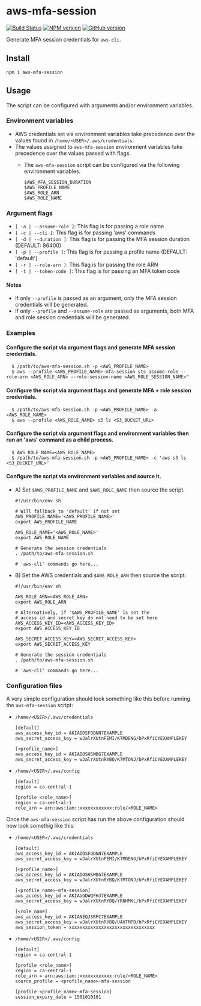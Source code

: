 # aws-mfa-session

[![Build Status](https://travis-ci.org/CoursePark/aws-mfa-session.svg?branch=master)](https://travis-ci.org/CoursePark/aws-mfa-session)
[![NPM version](https://badge.fury.io/js/aws-mfa-session.svg)](http://badge.fury.io/js/aws-mfa-session)
[![GitHub version](https://badge.fury.io/gh/CoursePark%2Faws-mfa-session.svg)](https://badge.fury.io/gh/CoursePark%2Faws-mfa-session)

Generate MFA session credentials for `aws-cli`.

## Install

    npm i aws-mfa-session

## Usage

The script can be configured with arguments and/or environment variables.

### Environment variables

- AWS credentials set via environment variables take precedence over the values found in `/home/<USER>/.aws/credentials`.
- The values assigned to `aws-mfa-session` environment variables take precedence over the values passed with flags.
  - The `aws-mfa-session` script can be configured via the following environment variables.

        $AWS_MFA_SESSION_DURATION
        $AWS_PROFILE_NAME
        $AWS_ROLE_ARN
        $AWS_ROLE_NAME

### Argument flags

- `[ -a | --assume-role ]`: This flag is for passing a role name
- `[ -c | --cli ]`: This flag is for passing 'aws' commands
- `[ -d | --duration ]`: This flag is for passing the MFA session duration (DEFAULT: 86400)
- `[ -p | --profile ]`: This flag is for passing a profile name (DEFAULT: 'default')
- `[ -r | --role-arn ]`: This flag is for passing the role ARN
- `[ -t | --token-code ]`: This flag is for passing an MFA token code

#### Notes

- If only `--profile` is passed as an argument, only the MFA session credentials will be generated.
- If only `--profile` and `--assume-role` are passed as arguments, both MFA and role session credentials will be generated.

### Examples

#### Configure the script via argument flags and generate MFA session credentials.

      $ /path/to/aws-mfa-session.sh -p <AWS_PROFILE_NAME>
      $ aws --profile <AWS_PROFILE_NAME>-mfa-session sts assume-role --role-arn <AWS_ROLE_ARN> --role-session-name <AWS_ROLE_SESSION_NAME>"

#### Configure the script via argument flags and generate MFA + role session credentials.

      $ /path/to/aws-mfa-session.sh -p <AWS_PROFILE_NAME> -a <AWS_ROLE_NAME>
      $ aws --profile <AWS_ROLE_NAME> s3 ls <S3_BUCKET_URL>

#### Configure the script via argument flags and environment variables then run an 'aws' command as a child process.

      $ AWS_ROLE_NAME=<AWS_ROLE_NAME>
      $ /path/to/aws-mfa-session.sh -p <AWS_PROFILE_NAME> -c 'aws s3 ls <S3_BUCKET_URL>'

#### Configure the script via environment variables and source it.

- A) Set `$AWS_PROFILE_NAME` and `$AWS_ROLE_NAME` then source the script.

      #!/usr/bin/env sh

      # Will fallback to 'default' if not set
      AWS_PROFILE_NAME='<AWS_PROFILE_NAME>'
      export AWS_PROFILE_NAME

      AWS_ROLE_NAME='<AWS_ROLE_NAME>'
      export AWS_ROLE_NAME

      # Generate the session credentials
      . /path/to/aws-mfa-session.sh

      # 'aws-cli' commands go here...

- B) Set the AWS credentials and `$AWS_ROLE_ARN` then source the script.

      #!/usr/bin/env sh

      AWS_ROLE_ARN=<AWS_ROLE_ARN>
      export AWS_ROLE_ARN

      # Alternatively, if '$AWS_PROFILE_NAME' is set the
      # access id and secret key do not need to be set here
      AWS_ACCESS_KEY_ID=<AWS_ACCESS_KEY_ID>
      export AWS_ACCESS_KEY_ID

      AWS_SECRET_ACCESS_KEY=<AWS_SECRET_ACCESS_KEY>
      export AWS_SECRET_ACCESS_KEY

      # Generate the session credentials
      . /path/to/aws-mfa-session.sh

      # 'aws-cli' commands go here...

### Configuration files

A very simple configuration should look something like this before running the `aws-mfa-session` script:

- `/home/<USER>/.aws/credentials`

      [default]
      aws_access_key_id = AKIAIOSFODNN7EXAMPLE
      aws_secret_access_key = wJalrXUtnFEMI/K7MDENG/bPxRfiCYEXAMPLEKEY

      [<profile_name>]
      aws_access_key_id = AKIAIOSHSWBG7EXAMPLE
      aws_secret_access_key = wJalrXUtnRYBQ/K7MTONJ/bPxRfiCYEXAMPLEKEY

- `/home/<USER>/.aws/config`

      [default]
      region = ca-central-1

      [profile <role_name>]
      region = ca-central-1
      role_arn = arn:aws:iam::xxxxxxxxxxxx:role/<ROLE_NAME>

Once the `aws-mfa-session` script has run the above configuration should now look somethig like this:

- `/home/<USER>/.aws/credentials`

      [default]
      aws_access_key_id = AKIAIOSFODNN7EXAMPLE
      aws_secret_access_key = wJalrXUtnFEMI/K7MDENG/bPxRfiCYEXAMPLEKEY

      [<profile_name>]
      aws_access_key_id = AKIAIOSHSWBG7EXAMPLE
      aws_secret_access_key = wJalrXUtnRYBQ/K7MTONJ/bPxRfiCYEXAMPLEKEY

      [<profile_name>-mfa-session]
      aws_access_key_id = AKIAUGDWQFHJ7EXAMPLE
      aws_secret_access_key = wJalrXUtnRYBQ/YRNHMKL/bPxRfiCYEXAMPLEKEY

      [<role_name]
      aws_access_key_id = AKIANEQJSRPC7EXAMPLE
      aws_secret_access_key = wJalrXUtnRYBQ/UAHTMPD/bPxRfiCYEXAMPLEKEY
      aws_session_token = xxxxxxxxxxxxxxxxxxxxxxxxxxxxxxxx

- `/home/<USER>/.aws/config`

      [default]
      region = ca-central-1

      [profile <role_name>]
      region = ca-central-1
      role_arn = arn:aws:iam::xxxxxxxxxxxx:role/<ROLE_NAME>
      source_profile = <profile_name>-mfa-session

      [profile <profile_name>-mfa-session]
      session_expiry_date = 1501010101
